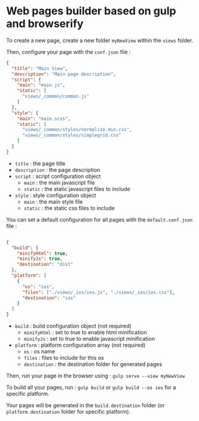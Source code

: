 # Web pages builder based on gulp and browserify

To create a new page, create a new folder `myNewView` within the `views` folder.

Then, configure your page with the `conf.json` file :

```json
{
  "title": "Main View",
  "description": "Main page description",
  "script": {
    "main": "main.js",
    "static": [
      "views/_common/common.js"
    ]
  },
  "style": {
    "main": "main.scss",
    "static": [
      "views/_common/styles/normalize.min.css",
      "views/_common/styles/simplegrid.css"
    ]
  }
}
```

- `title` : the page title
- `description` : the page description
- `script` : script configuration object
    - `main` : the main javascript file
    - `static` : the static javascript files to include
- `style` : style configuration object
    - `main` : the main style file
    - `static` : the static css files to include

You can set a default configuration for all pages with the `default.conf.json` file :
```json

{
  "build": {
    "minifyHtml": true,
    "minifyJs": true,
    "destination": "dist"
  },
  "platform": [
    {
      "os": "ios",
      "files": ["./views/_ios/ios.js", "./views/_ios/ios.css"],
      "destination": "ios"
    }
  ]
}
```

- `build` : build configuration object (not required)
    - `minifyHtml` : set to true to enable html minification
    - `minifyJs` : set to true to enable javascript minification
- `platform` : platform configuration array (not required)
    - `os` : os name
    - `files` : files to include for this os
    - `destination` : the destination folder for generated pages

Then, run your page in the browser using :
`gulp serve --view myNewView`

To build all your pages, run :
`gulp build` or `gulp build --os ios` for a specific platform.

Your pages will be generated in the `build.destination` folder (or `platform.destination` folder for specific platform).
